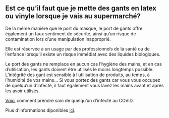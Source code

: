 ## Est ce qu’il faut que je mette des gants en latex ou vinyle lorsque je vais au supermarché?

De la même manière que le port du masque, le port de gants offre également un faux sentiment de sécurité, ainsi qu’un risque de contamination lors d’une manipulation inapproprié.

Elle est réservée à un usage par des professionnels de la santé ou de l’enfance lorsqu’il existe un risque immédiat avec des liquides biologiques.

Le port des gants ne remplace en aucun cas l’hygiène des mains, et en cas d’utilisation, les gants doivent être utilisés le moins longtemps possible. L’intégrité des gant est sensible à l’utilisation de produits, au temps, à l’humidité de vos mains… Si vous portez des gants car vous vous occupez de quelqu’un d’infecté, il faut également vous lavez les mains avant et après les avoir utilisés.

[Voici](https://www.canada.ca/fr/sante-publique/services/publications/maladies-et-affections/comment-prendre-soin-personne-atteinte-covid-19-maison-conseils-soignants.html) comment prendre soin de quelqu’un d’infecté au COVID.

Plus d'informations diponibles [ici](https://www.canada.ca/fr/sante-publique/services/maladies/2019-nouveau-coronavirus/professionnels-sante/mesures-sante-publique-utilisees-reduire-covid-19.html).
